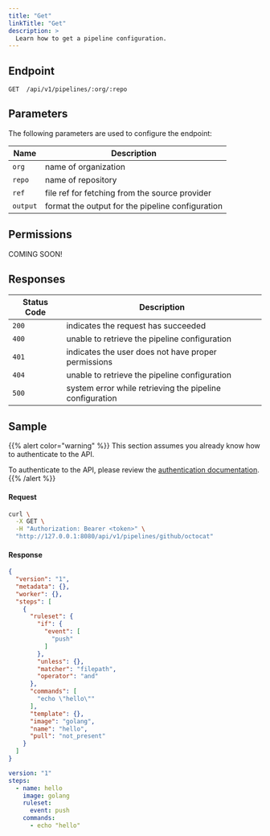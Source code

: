 ```yaml
---
title: "Get"
linkTitle: "Get"
description: >
  Learn how to get a pipeline configuration.
---
```


## Endpoint

```
GET  /api/v1/pipelines/:org/:repo
```

## Parameters

The following parameters are used to configure the endpoint:

| Name   | Description          |
| ------ | -------------------- |
| `org`  | name of organization |
| `repo` | name of repository   |
| `ref`   | file ref for fetching from the source provider   |
| `output`   | format the output for the pipeline configuration    |

## Permissions

COMING SOON!

## Responses

| Status Code | Description                                         |
| ----------- | --------------------------------------------------- |
| `200`       | indicates the request has succeeded                 |
| `400`       | unable to retrieve the pipeline configuration |
| `401`       | indicates the user does not have proper permissions |
| `404`       | unable to retrieve the pipeline configuration |
| `500`       | system error while retrieving the pipeline configuration |

## Sample

{{% alert color="warning" %}}
This section assumes you already know how to authenticate to the API.

To authenticate to the API, please review the [authentication documentation](/docs/api/authentication/).
{{% /alert %}}

#### Request

```sh
curl \
  -X GET \
  -H "Authorization: Bearer <token>" \
  "http://127.0.0.1:8080/api/v1/pipelines/github/octocat"
```

#### Response

```json
{
  "version": "1",
  "metadata": {},
  "worker": {},
  "steps": [
    {
      "ruleset": {
        "if": {
          "event": [
            "push"
          ]
        },
        "unless": {},
        "matcher": "filepath",
        "operator": "and"
      },
      "commands": [
        "echo \"hello\""
      ],
      "template": {},
      "image": "golang",
      "name": "hello",
      "pull": "not_present"
    }
  ]
}
```

```yaml
version: "1"
steps:
  - name: hello
    image: golang
    ruleset:
      event: push
    commands:
      - echo "hello"
```